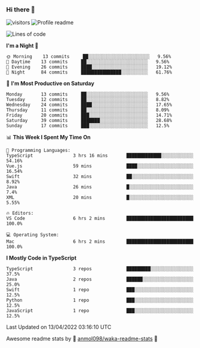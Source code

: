 ### Hi there 👋  
![visitors](https://visitor-badge.laobi.icu/badge?page_id=leverglowh) ![Profile readme](https://github.com/leverglowh/leverglowh/workflows/Profile%20readme/badge.svg?branch=master)

<!--START_SECTION:waka-->
![Lines of code](https://img.shields.io/badge/From%20Hello%20World%20I%27ve%20Written-18%20Thousand%20lines%20of%20code-blue)

**I'm a Night 🦉** 

```text
🌞 Morning    13 commits     ██░░░░░░░░░░░░░░░░░░░░░░░   9.56% 
🌆 Daytime    13 commits     ██░░░░░░░░░░░░░░░░░░░░░░░   9.56% 
🌃 Evening    26 commits     ████░░░░░░░░░░░░░░░░░░░░░   19.12% 
🌙 Night      84 commits     ███████████████░░░░░░░░░░   61.76%

```
📅 **I'm Most Productive on Saturday** 

```text
Monday       13 commits     ██░░░░░░░░░░░░░░░░░░░░░░░   9.56% 
Tuesday      12 commits     ██░░░░░░░░░░░░░░░░░░░░░░░   8.82% 
Wednesday    24 commits     ████░░░░░░░░░░░░░░░░░░░░░   17.65% 
Thursday     11 commits     ██░░░░░░░░░░░░░░░░░░░░░░░   8.09% 
Friday       20 commits     ███░░░░░░░░░░░░░░░░░░░░░░   14.71% 
Saturday     39 commits     ███████░░░░░░░░░░░░░░░░░░   28.68% 
Sunday       17 commits     ███░░░░░░░░░░░░░░░░░░░░░░   12.5%

```


📊 **This Week I Spent My Time On** 

```text
💬 Programming Languages: 
TypeScript               3 hrs 16 mins       █████████████░░░░░░░░░░░░   54.16% 
Vue.js                   59 mins             ████░░░░░░░░░░░░░░░░░░░░░   16.54% 
Swift                    32 mins             ██░░░░░░░░░░░░░░░░░░░░░░░   8.92% 
Java                     26 mins             █░░░░░░░░░░░░░░░░░░░░░░░░   7.4% 
XML                      20 mins             █░░░░░░░░░░░░░░░░░░░░░░░░   5.55%

🔥 Editors: 
VS Code                  6 hrs 2 mins        █████████████████████████   100.0%

💻 Operating System: 
Mac                      6 hrs 2 mins        █████████████████████████   100.0%

```

**I Mostly Code in TypeScript** 

```text
TypeScript               3 repos             █████████░░░░░░░░░░░░░░░░   37.5% 
Java                     2 repos             ██████░░░░░░░░░░░░░░░░░░░   25.0% 
Swift                    1 repo              ███░░░░░░░░░░░░░░░░░░░░░░   12.5% 
Python                   1 repo              ███░░░░░░░░░░░░░░░░░░░░░░   12.5% 
JavaScript               1 repo              ███░░░░░░░░░░░░░░░░░░░░░░   12.5%

```



 Last Updated on 13/04/2022 03:16:10 UTC
<!--END_SECTION:waka-->


Awesome readme stats by :star2: [anmol098/waka-readme-stats](https://github.com/anmol098/waka-readme-stats) :star2:
